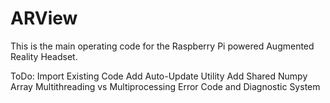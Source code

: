 # ARView
This is the main operating code for the Raspberry Pi powered Augmented Reality Headset.

ToDo: 
	Import Existing Code
	Add Auto-Update Utility
	Add Shared Numpy Array
	Multithreading vs Multiprocessing
	Error Code and Diagnostic System
